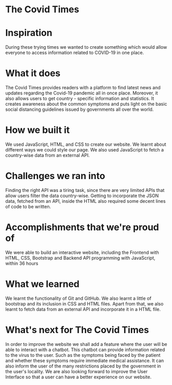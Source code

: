 # The Covid Times

# Inspiration
During these trying times we wanted to create something which would allow everyone to access information related to COVID-19 in one place.

# What it does
The Covid Times provides readers with a platform to find latest news and updates regarding the Covid-19 pandemic all in once place. Moreover, it also allows users to get country - specific information and statistics. It creates awareness about the common symptoms and puts light on the basic social distancing guidelines issued by governments all over the world.

# How we built it
We used JavaScript, HTML, and CSS to create our website. We learnt about different ways we could style our page. We also used JavaScript to fetch a country-wise data from an external API.

# Challenges we ran into
Finding the right API was a tiring task, since there are very limited APIs that allow users filter the data country-wise. Getting to incorporate the JSON data, fetched from an API, inside the HTML also required some decent lines of code to be written.

# Accomplishments that we're proud of
We were able to build an interactive website, including the Frontend with HTML, CSS, Bootstrap and Backend API programming with JavaScript, within 36 hours

# What we learned
We learnt the functionality of Git and GitHub. We also learnt a little of bootstrap and its inclusion in CSS and HTML files. Apart from that, we also learnt to fetch data from an external API and incorporate it in a HTML file.

# What's next for The Covid Times
In order to improve the website we shall add a feature where the user will be able to interact with a chatbot. This chatbot can provide information related to the virus to the user. Such as the symptoms being faced by the patient and whether these symptoms require immediate medical assistance. It can also inform the user of the many restrictions placed by the government in the user's locality. We are also looking forward to improve the User Interface so that a user can have a better experience on our website.
